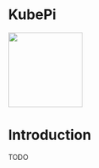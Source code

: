 # KubePi
<img src="https://cloud.githubusercontent.com/assets/2285385/21196880/abbc2b6a-c239-11e6-822c-1fb06fa69700.png" width="150">

# Introduction
TODO
